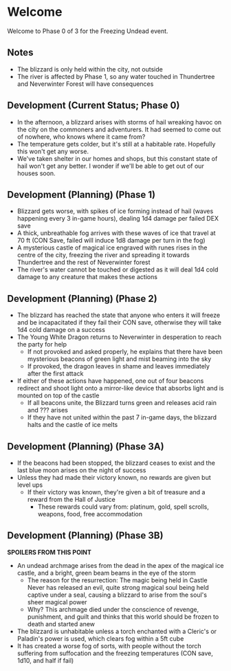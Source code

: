 # Welcome
Welcome to Phase 0 of 3 for the Freezing Undead event.

## Notes
- The blizzard is only held within the city, not outside
- The river is affected by Phase 1, so any water touched in Thundertree and Neverwinter Forest will have consequences

## Development (Current Status; Phase 0)
- In the afternoon, a blizzard arises with storms of hail wreaking havoc on the city on the commoners and adventurers. It had seemed to come out of nowhere, who knows where it came from?
- The temperature gets colder, but it's still at a habitable rate. Hopefully this won't get any worse.
- We've taken shelter in our homes and shops, but this constant state of hail won't get any better. I wonder if we'll be able to get out of our houses soon.

## Development (Planning) (Phase 1)
- Blizzard gets worse, with spikes of ice forming instead of hail (waves happening every 3 in-game hours), dealing 1d4 damage per failed DEX save
- A thick, unbreathable fog arrives with these waves of ice that travel at 70 ft (CON Save, failed will induce 1d8 damage per turn in the fog)
- A mysterious castle of magical ice engraved with runes rises in the centre of the city, freezing the river and spreading it towards Thundertree and the rest of Neverwinter forest
- The river's water cannot be touched or digested as it will deal 1d4 cold damage to any creature that makes these actions

## Development (Planning) (Phase 2)
- The blizzard has reached the state that anyone who enters it will freeze and be incapacitated if they fail their CON save, otherwise they will take 1d4 cold damage on a success
- The Young White Dragon returns to Neverwinter in desperation to reach the party for help
	- If not provoked and asked properly, he explains that there have been mysterious beacons of green light and mist beaming into the sky
	- If provoked, the dragon leaves in shame and leaves immediately after the first attack
- If either of these actions have happened, one out of four beacons redirect and shoot light onto a mirror-like device that absorbs light and is mounted on top of the castle
	- If all beacons unite, the Blizzard turns green and releases acid rain and ??? arises
	- If they have not united within the past 7 in-game days, the blizzard halts and the castle of ice melts

## Development (Planning) (Phase 3A)
- If the beacons had been stopped, the blizzard ceases to exist and the last blue moon arises on the night of success
- Unless they had made their victory known, no rewards are given but level ups
	- If their victory was known, they're given a bit of treasure and a reward from the Hall of Justice
		- These rewards could vary from: platinum, gold, spell scrolls, weapons, food, free accommodation 

## Development (Planning) (Phase 3B)
**SPOILERS FROM THIS POINT**
- An undead archmage arises from the dead in the apex of the magical ice castle, and a bright, green beam beams in the eye of the storm
	- The reason for the resurrection: The magic being held in Castle Never has released an evil, quite strong magical soul being held captive under a seal, causing a blizzard to arise from the soul's sheer magical power
	- Why? This archmage died under the conscience of revenge, punishment, and guilt and thinks that this world should be frozen to death and started anew
- The blizzard is unhabitable unless a torch enchanted with a Cleric's or Paladin's power is used, which clears fog within a 5ft cube
- It has created a worse fog of sorts, with people without the torch suffering from suffocation and the freezing temperatures (CON save, 1d10, and half if fail)